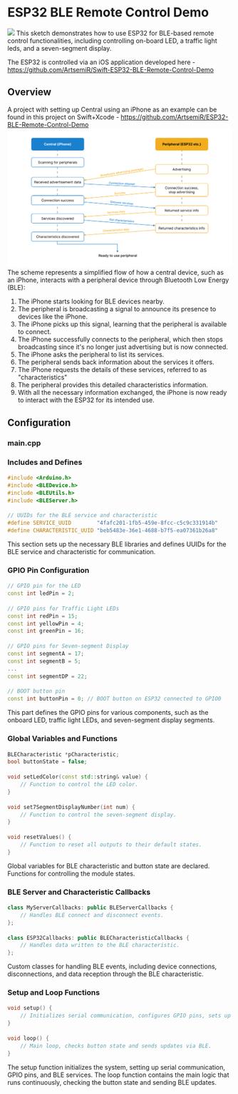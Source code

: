 # ESP32 BLE Remote Control Demo
[![](Demo-960-720-12.gif)](https://www.youtube.com/embed/-qCLrqII1bs?si=Fkz9imGx4UmX1UlG)
This sketch demonstrates how to use ESP32 for BLE-based remote control functionalities, including controlling on-board LED, a traffic light leds, and a seven-segment display.

The ESP32 is controlled via an iOS application developed here - https://github.com/ArtsemiR/Swift-ESP32-BLE-Remote-Control-Demo

## Overview
A project with setting up Central using an iPhone as an example can be found in this project on Swift+Xcode - https://github.com/ArtsemiR/ESP32-BLE-Remote-Control-Demo
![](ble_scheme.png)
The scheme represents a simplified flow of how a central device, such as an iPhone, interacts with a peripheral device through Bluetooth Low Energy (BLE):
1. The iPhone starts looking for BLE devices nearby.
2. The peripheral is broadcasting a signal to announce its presence to devices like the iPhone.
3. The iPhone picks up this signal, learning that the peripheral is available to connect.
4. The iPhone successfully connects to the peripheral, which then stops broadcasting since it's no longer just advertising but is now connected.
5. The iPhone asks the peripheral to list its services.
6. The peripheral sends back information about the services it offers.
7. The iPhone requests the details of these services, referred to as "characteristics"
8. The peripheral provides this detailed characteristics information.
9. With all the necessary information exchanged, the iPhone is now ready to interact with the ESP32 for its intended use.

## Configuration

### main.cpp
### Includes and Defines

```cpp
#include <Arduino.h>
#include <BLEDevice.h>
#include <BLEUtils.h>
#include <BLEServer.h>

// UUIDs for the BLE service and characteristic
#define SERVICE_UUID        "4fafc201-1fb5-459e-8fcc-c5c9c331914b"
#define CHARACTERISTIC_UUID "beb5483e-36e1-4688-b7f5-ea07361b26a8"
```
This section sets up the necessary BLE libraries and defines UUIDs for the BLE service and characteristic for communication.

### GPIO Pin Configuration
```cpp
// GPIO pin for the LED
const int ledPin = 2; 

// GPIO pins for Traffic Light LEDs
const int redPin = 15; 
const int yellowPin = 4;
const int greenPin = 16;

// GPIO pins for Seven-segment Display
const int segmentA = 17; 
const int segmentB = 5;
...
const int segmentDP = 22;

// BOOT button pin
const int buttonPin = 0; // BOOT button on ESP32 connected to GPIO0
```
This part defines the GPIO pins for various components, such as the onboard LED, traffic light LEDs, and seven-segment display segments.

### Global Variables and Functions
```cpp
BLECharacteristic *pCharacteristic;
bool buttonState = false;

void setLedColor(const std::string& value) {
    // Function to control the LED color.
}

void set7SegmentDisplayNumber(int num) {
    // Function to control the seven-segment display.
}

void resetValues() {
    // Function to reset all outputs to their default states.
}
```
Global variables for BLE characteristic and button state are declared. Functions for controlling the module states.

### BLE Server and Characteristic Callbacks
```cpp
class MyServerCallbacks: public BLEServerCallbacks {
    // Handles BLE connect and disconnect events.
};

class ESP32Callbacks: public BLECharacteristicCallbacks {
    // Handles data written to the BLE characteristic.
};
```
Custom classes for handling BLE events, including device connections, disconnections, and data reception through the BLE characteristic.

### Setup and Loop Functions
```cpp
void setup() {
    // Initializes serial communication, configures GPIO pins, sets up BLE.
}

void loop() {
    // Main loop, checks button state and sends updates via BLE.
}
```
The setup function initializes the system, setting up serial communication, GPIO pins, and BLE services. The loop function contains the main logic that runs continuously, checking the button state and sending BLE updates.

